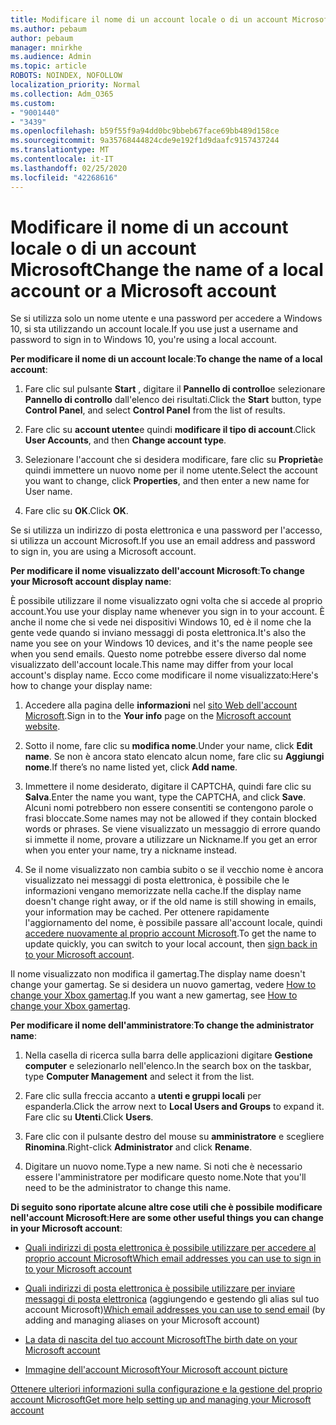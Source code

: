 ```yaml
---
title: Modificare il nome di un account locale o di un account Microsoft
ms.author: pebaum
author: pebaum
manager: mnirkhe
ms.audience: Admin
ms.topic: article
ROBOTS: NOINDEX, NOFOLLOW
localization_priority: Normal
ms.collection: Adm_O365
ms.custom:
- "9001440"
- "3439"
ms.openlocfilehash: b59f55f9a94dd0bc9bbeb67face69bb489d158ce
ms.sourcegitcommit: 9a35768444824cde9e192f1d9daafc9157437244
ms.translationtype: MT
ms.contentlocale: it-IT
ms.lasthandoff: 02/25/2020
ms.locfileid: "42268616"
---
```

# <a name="change-the-name-of-a-local-account-or-a-microsoft-account"></a><span data-ttu-id="a05eb-102">Modificare il nome di un account locale o di un account Microsoft</span><span class="sxs-lookup"><span data-stu-id="a05eb-102">Change the name of a local account or a Microsoft account</span></span>

<span data-ttu-id="a05eb-103">Se si utilizza solo un nome utente e una password per accedere a Windows 10, si sta utilizzando un account locale.</span><span class="sxs-lookup"><span data-stu-id="a05eb-103">If you use just a username and password to sign in to Windows 10, you're using a local account.</span></span> 

<span data-ttu-id="a05eb-104">**Per modificare il nome di un account locale**:</span><span class="sxs-lookup"><span data-stu-id="a05eb-104">**To change the name of a local account**:</span></span>

1. <span data-ttu-id="a05eb-105">Fare clic sul pulsante **Start** , digitare il **Pannello di controllo**e selezionare **Pannello di controllo** dall'elenco dei risultati.</span><span class="sxs-lookup"><span data-stu-id="a05eb-105">Click the **Start** button, type **Control Panel**, and select **Control Panel** from the list of results.</span></span>

2. <span data-ttu-id="a05eb-106">Fare clic su **account utente**e quindi **modificare il tipo di account**.</span><span class="sxs-lookup"><span data-stu-id="a05eb-106">Click **User Accounts**, and then **Change account type**.</span></span>

3. <span data-ttu-id="a05eb-107">Selezionare l'account che si desidera modificare, fare clic su **Proprietà**e quindi immettere un nuovo nome per il nome utente.</span><span class="sxs-lookup"><span data-stu-id="a05eb-107">Select the account you want to change, click **Properties**, and then enter a new name for User name.</span></span>

4. <span data-ttu-id="a05eb-108">Fare clic su **OK**.</span><span class="sxs-lookup"><span data-stu-id="a05eb-108">Click **OK**.</span></span>

<span data-ttu-id="a05eb-109">Se si utilizza un indirizzo di posta elettronica e una password per l'accesso, si utilizza un account Microsoft.</span><span class="sxs-lookup"><span data-stu-id="a05eb-109">If you use an email address and password to sign in, you are using a Microsoft account.</span></span>

<span data-ttu-id="a05eb-110">**Per modificare il nome visualizzato dell'account Microsoft**:</span><span class="sxs-lookup"><span data-stu-id="a05eb-110">**To change your Microsoft account display name**:</span></span>

<span data-ttu-id="a05eb-111">È possibile utilizzare il nome visualizzato ogni volta che si accede al proprio account.</span><span class="sxs-lookup"><span data-stu-id="a05eb-111">You use your display name whenever you sign in to your account.</span></span> <span data-ttu-id="a05eb-112">È anche il nome che si vede nei dispositivi Windows 10, ed è il nome che la gente vede quando si inviano messaggi di posta elettronica.</span><span class="sxs-lookup"><span data-stu-id="a05eb-112">It's also the name you see on your Windows 10 devices, and it's the name people see when you send emails.</span></span> <span data-ttu-id="a05eb-113">Questo nome potrebbe essere diverso dal nome visualizzato dell'account locale.</span><span class="sxs-lookup"><span data-stu-id="a05eb-113">This name may differ from your local account's display name.</span></span> <span data-ttu-id="a05eb-114">Ecco come modificare il nome visualizzato:</span><span class="sxs-lookup"><span data-stu-id="a05eb-114">Here's how to change your display name:</span></span>

1. <span data-ttu-id="a05eb-115">Accedere alla pagina delle **informazioni** nel [sito Web dell'account Microsoft](https://account.microsoft.com/).</span><span class="sxs-lookup"><span data-stu-id="a05eb-115">Sign in to the **Your info** page on the [Microsoft account website](https://account.microsoft.com/).</span></span>

2. <span data-ttu-id="a05eb-116">Sotto il nome, fare clic su **modifica nome**.</span><span class="sxs-lookup"><span data-stu-id="a05eb-116">Under your name, click **Edit name**.</span></span> <span data-ttu-id="a05eb-117">Se non è ancora stato elencato alcun nome, fare clic su **Aggiungi nome**.</span><span class="sxs-lookup"><span data-stu-id="a05eb-117">If there’s no name listed yet, click **Add name**.</span></span> 

3. <span data-ttu-id="a05eb-118">Immettere il nome desiderato, digitare il CAPTCHA, quindi fare clic su **Salva**.</span><span class="sxs-lookup"><span data-stu-id="a05eb-118">Enter the name you want, type the CAPTCHA, and click **Save**.</span></span> <span data-ttu-id="a05eb-119">Alcuni nomi potrebbero non essere consentiti se contengono parole o frasi bloccate.</span><span class="sxs-lookup"><span data-stu-id="a05eb-119">Some names may not be allowed if they contain blocked words or phrases.</span></span> <span data-ttu-id="a05eb-120">Se viene visualizzato un messaggio di errore quando si immette il nome, provare a utilizzare un Nickname.</span><span class="sxs-lookup"><span data-stu-id="a05eb-120">If you get an error when you enter your name, try a nickname instead.</span></span>

4. <span data-ttu-id="a05eb-121">Se il nome visualizzato non cambia subito o se il vecchio nome è ancora visualizzato nei messaggi di posta elettronica, è possibile che le informazioni vengano memorizzate nella cache.</span><span class="sxs-lookup"><span data-stu-id="a05eb-121">If the display name doesn't change right away, or if the old name is still showing in emails, your information may be cached.</span></span> <span data-ttu-id="a05eb-122">Per ottenere rapidamente l'aggiornamento del nome, è possibile passare all'account locale, quindi [accedere nuovamente al proprio account Microsoft](https://account.microsoft.com/).</span><span class="sxs-lookup"><span data-stu-id="a05eb-122">To get the name to update quickly, you can switch to your local account, then [sign back in to your Microsoft account](https://account.microsoft.com/).</span></span>

<span data-ttu-id="a05eb-123">Il nome visualizzato non modifica il gamertag.</span><span class="sxs-lookup"><span data-stu-id="a05eb-123">The display name doesn't change your gamertag.</span></span> <span data-ttu-id="a05eb-124">Se si desidera un nuovo gamertag, vedere [How to change your Xbox gamertag](https://support.xbox.com/id-ID/account-management/change-xbox-live-gamertag).</span><span class="sxs-lookup"><span data-stu-id="a05eb-124">If you want a new gamertag, see [How to change your Xbox gamertag](https://support.xbox.com/id-ID/account-management/change-xbox-live-gamertag).</span></span>

<span data-ttu-id="a05eb-125">**Per modificare il nome dell'amministratore**:</span><span class="sxs-lookup"><span data-stu-id="a05eb-125">**To change the administrator name**:</span></span>

1. <span data-ttu-id="a05eb-126">Nella casella di ricerca sulla barra delle applicazioni digitare **Gestione computer** e selezionarlo nell'elenco.</span><span class="sxs-lookup"><span data-stu-id="a05eb-126">In the search box on the taskbar, type **Computer Management** and select it from the list.</span></span>

2. <span data-ttu-id="a05eb-127">Fare clic sulla freccia accanto a **utenti e gruppi locali** per espanderla.</span><span class="sxs-lookup"><span data-stu-id="a05eb-127">Click the arrow next to **Local Users and Groups** to expand it.</span></span> <span data-ttu-id="a05eb-128">Fare clic su **Utenti**.</span><span class="sxs-lookup"><span data-stu-id="a05eb-128">Click **Users**.</span></span>

3. <span data-ttu-id="a05eb-129">Fare clic con il pulsante destro del mouse su **amministratore** e scegliere **Rinomina**.</span><span class="sxs-lookup"><span data-stu-id="a05eb-129">Right-click **Administrator** and click **Rename**.</span></span>

4. <span data-ttu-id="a05eb-130">Digitare un nuovo nome.</span><span class="sxs-lookup"><span data-stu-id="a05eb-130">Type a new name.</span></span> <span data-ttu-id="a05eb-131">Si noti che è necessario essere l'amministratore per modificare questo nome.</span><span class="sxs-lookup"><span data-stu-id="a05eb-131">Note that you'll need to be the administrator to change this name.</span></span>

<span data-ttu-id="a05eb-132">**Di seguito sono riportate alcune altre cose utili che è possibile modificare nell'account Microsoft**:</span><span class="sxs-lookup"><span data-stu-id="a05eb-132">**Here are some other useful things you can change in your Microsoft account**:</span></span>

- [<span data-ttu-id="a05eb-133">Quali indirizzi di posta elettronica è possibile utilizzare per accedere al proprio account Microsoft</span><span class="sxs-lookup"><span data-stu-id="a05eb-133">Which email addresses you can use to sign in to your Microsoft account</span></span>](https://support.microsoft.com/help/4026162)

- <span data-ttu-id="a05eb-134">[Quali indirizzi di posta elettronica è possibile utilizzare per inviare messaggi di posta elettronica](https://support.microsoft.com/help/12407) (aggiungendo e gestendo gli alias sul tuo account Microsoft)</span><span class="sxs-lookup"><span data-stu-id="a05eb-134">[Which email addresses you can use to send email](https://support.microsoft.com/help/12407) (by adding and managing aliases on your Microsoft account)</span></span>

- [<span data-ttu-id="a05eb-135">La data di nascita del tuo account Microsoft</span><span class="sxs-lookup"><span data-stu-id="a05eb-135">The birth date on your Microsoft account</span></span>](https://support.microsoft.com/help/12411)

- [<span data-ttu-id="a05eb-136">Immagine dell'account Microsoft</span><span class="sxs-lookup"><span data-stu-id="a05eb-136">Your Microsoft account picture</span></span>](https://support.microsoft.com/help/4026790)

[<span data-ttu-id="a05eb-137">Ottenere ulteriori informazioni sulla configurazione e la gestione del proprio account Microsoft</span><span class="sxs-lookup"><span data-stu-id="a05eb-137">Get more help setting up and managing your Microsoft account</span></span>](https://support.microsoft.com/hub/4294457/microsoft-account-help#manage-account)